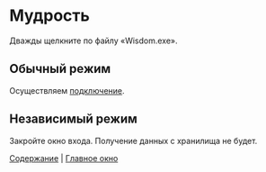 # Мудрость

Дважды щелкните по файлу «Wisdom.exe».

## Обычный режим

Осуществляем [подключение](https://github.com/Alexxx180/Wisdom/blob/master/Instruction/Configuration.md#%D0%BF%D0%BE%D0%B4%D0%BA%D0%BB%D1%8E%D1%87%D0%B5%D0%BD%D0%B8%D0%B5).

## Независимый режим

Закройте окно входа. Получение данных с хранилища не будет.

[Содержание](https://github.com/Alexxx180/Wisdom/blob/master/Instruction/Wisdom/Contents.md) |
[Главное окно](https://github.com/Alexxx180/Wisdom/blob/master/Instruction/Wisdom/Main-ru.md)
